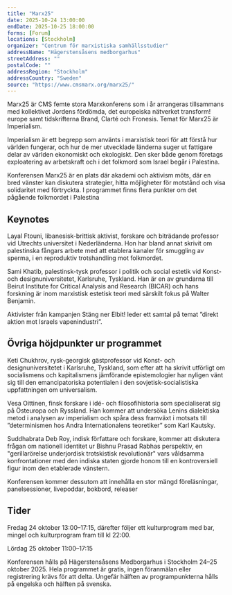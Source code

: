 ```yaml
---
title: "Marx25"
date: 2025-10-24 13:00:00
endDate: 2025-10-25 18:00:00
forms: [Forum]
locations: [Stockholm]
organizer: "Centrum för marxistiska samhällsstudier"
addressName: "Hägerstensåsens medborgarhus"
streetAddress: ""
postalCode: ""
addressRegion: "Stockholm"
addressCountry: "Sweden"
source: "https://www.cmsmarx.org/marx25/"
---
```

Marx25 är CMS femte stora Marxkonferens som i år arrangeras tillsammans med kollektivet Jordens fördömda, det europeiska nätverket transform! europe samt tidskrifterna Brand, Clarté och Fronesis. Temat för Marx25 är Imperialism. 

Imperialism är ett begrepp som använts i marxistisk teori för att förstå hur världen fungerar, och hur de mer utvecklade länderna suger ut fattigare delar av världen ekonomiskt och ekologiskt. Den sker både genom företags exploatering av arbetskraft och i det folkmord som Israel begår i Palestina.     

Konferensen Marx25 är en plats där akademi och aktivism möts, där en bred vänster kan  diskutera strategier, hitta möjligheter för motstånd och visa solidaritet med förtryckta. I programmet finns flera punkter om det pågående folkmordet i Palestina 

## Keynotes

Layal Ftouni, libanesisk-brittisk aktivist, forskare och biträdande professor vid Utrechts universitet i Nederländerna. Hon har bland annat skrivit om palestinska fångars arbete med att etablera kanaler för smuggling av sperma, i en reproduktiv trotshandling mot folkmordet.

Sami Khatib, palestinsk-tysk professor i politik och social estetik vid Konst- och designuniversitetet, Karlsruhe, Tyskland. Han är en av grundarna till Beirut Institute for Critical Analysis and Research (BICAR) och hans forskning är inom marxistisk estetisk teori med särskilt fokus på Walter Benjamin. 

Aktivister från kampanjen Stäng ner Elbit! leder ett samtal på temat ”direkt aktion mot Israels vapenindustri”.

## Övriga höjdpunkter ur programmet

Keti Chukhrov, rysk-georgisk gästprofessor vid Konst- och designuniversitetet i Karlsruhe, Tyskland, som efter att ha skrivit utförligt om socialismens och kapitalismens jämförande epistemologier har nyligen vänt sig till den emancipatoriska potentialen i den sovjetisk-socialistiska uppfattningen om universalism.

Vesa Oittinen, finsk forskare i idé- och filosofihistoria som specialiserat sig på Östeuropa och Ryssland. Han kommer att undersöka Lenins dialektiska metod i analysen av imperialism och spåra dess framväxt i motsats till ”determinismen hos Andra Internationalens teoretiker” som Karl Kautsky.

Suddhabrata Deb Roy, indisk författare och forskare, kommer att diskutera frågan om nationell identitet ur Bishnu Prasad Rabhas perspektiv, en "gerillarörelse underjordisk trotskistisk revolutionär" vars våldsamma konfrontationer med den indiska staten gjorde honom till en kontroversiell figur inom den etablerade vänstern.

Konferensen kommer dessutom att innehålla en stor mängd föreläsningar, panelsessioner, livepoddar, bokbord, releaser 

## Tider

Fredag 24 oktober 13:00–17:15, därefter följer ett kulturprogram med bar, mingel och kulturprogram fram till kl 22:00.

Lördag 25 oktober 11:00–17:15

Konferensen hålls på Hägerstensåsens Medborgarhus i Stockholm 24–25 oktober 2025. Hela programmet är gratis, ingen föranmälan eller registrering krävs för att delta. Ungefär hälften av programpunkterna hålls på engelska och hälften på svenska. 